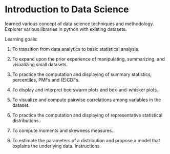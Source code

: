 # Introduction to Data Science
learned various concept of data science techniques and methodology. Explorer various libraries in python with existing datasets.

Learning goals:

1. To transition from data analytics to basic statistical analysis.

2. To expand upon the prior experience of manipulating, summarizing, and visualizing small datasets.

3. To practice the computation and displaying of summary statistics, percentiles, PMFs and (E)CDFs.

4. To display and interpret bee swarm plots and box-and-whisker plots.

5. To visualize and compute pairwise correlations among variables in the dataset.

6. To practice the computation and displaying of representative statistical distributions.

7. To compute moments and skewness measures.

8. To estimate the parameters of a distribution and propose a model that explains the underlying data.
Instructions



